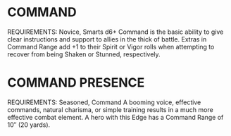 # COMMAND
REQUIREMENTS: Novice, Smarts d6+
Command is the basic ability to give clear instructions and support to allies in the thick of battle. Extras in Command Range add +1 to their Spirit or Vigor rolls when attempting to recover from being Shaken or Stunned, respectively.

# COMMAND PRESENCE
REQUIREMENTS: Seasoned, Command
A booming voice, effective commands, natural charisma, or simple training results in a much more effective combat element. A hero with this Edge has a Command Range of 10″ (20 yards).